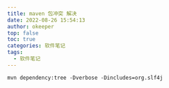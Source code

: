 ```yaml
---
title: maven 包冲突 解决
date: 2022-08-26 15:54:13
author: okeeper
top: false
toc: true
categories: 软件笔记
tags:
  - 软件笔记
---
```


```
mvn dependency:tree -Dverbose -Dincludes=org.slf4j
```

